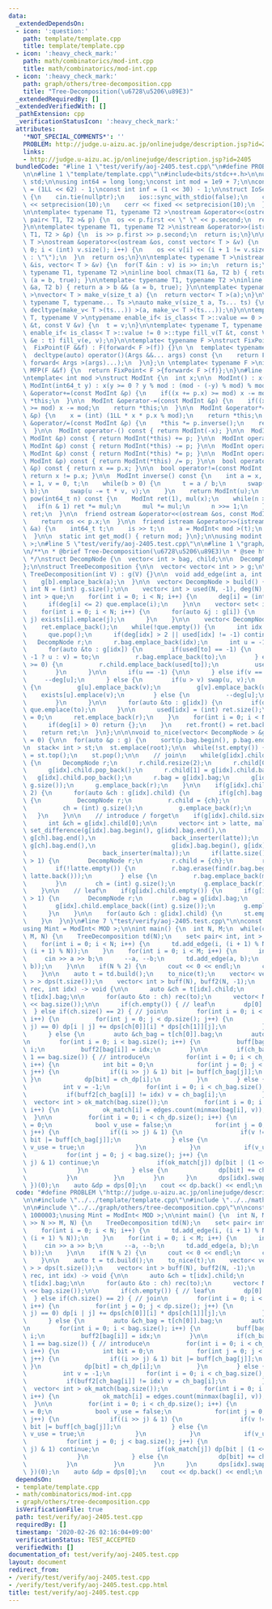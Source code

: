 ```yaml
---
data:
  _extendedDependsOn:
  - icon: ':question:'
    path: template/template.cpp
    title: template/template.cpp
  - icon: ':heavy_check_mark:'
    path: math/combinatorics/mod-int.cpp
    title: math/combinatorics/mod-int.cpp
  - icon: ':heavy_check_mark:'
    path: graph/others/tree-decomposition.cpp
    title: "Tree-Decomposition(\u6728\u5206\u89E3)"
  _extendedRequiredBy: []
  _extendedVerifiedWith: []
  _pathExtension: cpp
  _verificationStatusIcon: ':heavy_check_mark:'
  attributes:
    '*NOT_SPECIAL_COMMENTS*': ''
    PROBLEM: http://judge.u-aizu.ac.jp/onlinejudge/description.jsp?id=2405
    links:
    - http://judge.u-aizu.ac.jp/onlinejudge/description.jsp?id=2405
  bundledCode: "#line 1 \"test/verify/aoj-2405.test.cpp\"\n#define PROBLEM \"http://judge.u-aizu.ac.jp/onlinejudge/description.jsp?id=2405\"\
    \n\n#line 1 \"template/template.cpp\"\n#include<bits/stdc++.h>\n\nusing namespace\
    \ std;\n\nusing int64 = long long;\nconst int mod = 1e9 + 7;\n\nconst int64 infll\
    \ = (1LL << 62) - 1;\nconst int inf = (1 << 30) - 1;\n\nstruct IoSetup {\n  IoSetup()\
    \ {\n    cin.tie(nullptr);\n    ios::sync_with_stdio(false);\n    cout << fixed\
    \ << setprecision(10);\n    cerr << fixed << setprecision(10);\n  }\n} iosetup;\n\
    \n\ntemplate< typename T1, typename T2 >\nostream &operator<<(ostream &os, const\
    \ pair< T1, T2 >& p) {\n  os << p.first << \" \" << p.second;\n  return os;\n\
    }\n\ntemplate< typename T1, typename T2 >\nistream &operator>>(istream &is, pair<\
    \ T1, T2 > &p) {\n  is >> p.first >> p.second;\n  return is;\n}\n\ntemplate< typename\
    \ T >\nostream &operator<<(ostream &os, const vector< T > &v) {\n  for(int i =\
    \ 0; i < (int) v.size(); i++) {\n    os << v[i] << (i + 1 != v.size() ? \" \"\
    \ : \"\");\n  }\n  return os;\n}\n\ntemplate< typename T >\nistream &operator>>(istream\
    \ &is, vector< T > &v) {\n  for(T &in : v) is >> in;\n  return is;\n}\n\ntemplate<\
    \ typename T1, typename T2 >\ninline bool chmax(T1 &a, T2 b) { return a < b &&\
    \ (a = b, true); }\n\ntemplate< typename T1, typename T2 >\ninline bool chmin(T1\
    \ &a, T2 b) { return a > b && (a = b, true); }\n\ntemplate< typename T = int64\
    \ >\nvector< T > make_v(size_t a) {\n  return vector< T >(a);\n}\n\ntemplate<\
    \ typename T, typename... Ts >\nauto make_v(size_t a, Ts... ts) {\n  return vector<\
    \ decltype(make_v< T >(ts...)) >(a, make_v< T >(ts...));\n}\n\ntemplate< typename\
    \ T, typename V >\ntypename enable_if< is_class< T >::value == 0 >::type fill_v(T\
    \ &t, const V &v) {\n  t = v;\n}\n\ntemplate< typename T, typename V >\ntypename\
    \ enable_if< is_class< T >::value != 0 >::type fill_v(T &t, const V &v) {\n  for(auto\
    \ &e : t) fill_v(e, v);\n}\n\ntemplate< typename F >\nstruct FixPoint : F {\n\
    \  FixPoint(F &&f) : F(forward< F >(f)) {}\n \n  template< typename... Args >\n\
    \  decltype(auto) operator()(Args &&... args) const {\n    return F::operator()(*this,\
    \ forward< Args >(args)...);\n  }\n};\n \ntemplate< typename F >\ninline decltype(auto)\
    \ MFP(F &&f) {\n  return FixPoint< F >{forward< F >(f)};\n}\n#line 1 \"math/combinatorics/mod-int.cpp\"\
    \ntemplate< int mod >\nstruct ModInt {\n  int x;\n\n  ModInt() : x(0) {}\n\n \
    \ ModInt(int64_t y) : x(y >= 0 ? y % mod : (mod - (-y) % mod) % mod) {}\n\n  ModInt\
    \ &operator+=(const ModInt &p) {\n    if((x += p.x) >= mod) x -= mod;\n    return\
    \ *this;\n  }\n\n  ModInt &operator-=(const ModInt &p) {\n    if((x += mod - p.x)\
    \ >= mod) x -= mod;\n    return *this;\n  }\n\n  ModInt &operator*=(const ModInt\
    \ &p) {\n    x = (int) (1LL * x * p.x % mod);\n    return *this;\n  }\n\n  ModInt\
    \ &operator/=(const ModInt &p) {\n    *this *= p.inverse();\n    return *this;\n\
    \  }\n\n  ModInt operator-() const { return ModInt(-x); }\n\n  ModInt operator+(const\
    \ ModInt &p) const { return ModInt(*this) += p; }\n\n  ModInt operator-(const\
    \ ModInt &p) const { return ModInt(*this) -= p; }\n\n  ModInt operator*(const\
    \ ModInt &p) const { return ModInt(*this) *= p; }\n\n  ModInt operator/(const\
    \ ModInt &p) const { return ModInt(*this) /= p; }\n\n  bool operator==(const ModInt\
    \ &p) const { return x == p.x; }\n\n  bool operator!=(const ModInt &p) const {\
    \ return x != p.x; }\n\n  ModInt inverse() const {\n    int a = x, b = mod, u\
    \ = 1, v = 0, t;\n    while(b > 0) {\n      t = a / b;\n      swap(a -= t * b,\
    \ b);\n      swap(u -= t * v, v);\n    }\n    return ModInt(u);\n  }\n\n  ModInt\
    \ pow(int64_t n) const {\n    ModInt ret(1), mul(x);\n    while(n > 0) {\n   \
    \   if(n & 1) ret *= mul;\n      mul *= mul;\n      n >>= 1;\n    }\n    return\
    \ ret;\n  }\n\n  friend ostream &operator<<(ostream &os, const ModInt &p) {\n\
    \    return os << p.x;\n  }\n\n  friend istream &operator>>(istream &is, ModInt\
    \ &a) {\n    int64_t t;\n    is >> t;\n    a = ModInt< mod >(t);\n    return (is);\n\
    \  }\n\n  static int get_mod() { return mod; }\n};\n\nusing modint = ModInt< mod\
    \ >;\n#line 5 \"test/verify/aoj-2405.test.cpp\"\n\n#line 1 \"graph/others/tree-decomposition.cpp\"\
    \n/**\n * @brief Tree-Decomposition(\u6728\u5206\u89E3)\n * @see https://ei1333.hateblo.jp/entry/2020/02/12/150319\n\
    \ */\nstruct DecompNode {\n  vector< int > bag, child;\n\n  DecompNode() = default;\n\
    };\n\nstruct TreeDecomposition {\n\n  vector< vector< int > > g;\n\n  explicit\
    \ TreeDecomposition(int V) : g(V) {}\n\n  void add_edge(int a, int b) {\n    g[a].emplace_back(b);\n\
    \    g[b].emplace_back(a);\n  }\n\n  vector< DecompNode > build() {\n    const\
    \ int N = (int) g.size();\n\n    vector< int > used(N, -1), deg(N);\n    queue<\
    \ int > que;\n    for(int i = 0; i < N; i++) {\n      deg[i] = (int) g[i].size();\n\
    \      if(deg[i] <= 2) que.emplace(i);\n    }\n\n    vector< set< int > > exists(N);\n\
    \    for(int i = 0; i < N; i++) {\n      for(auto &j : g[i]) {\n        if(i <\
    \ j) exists[i].emplace(j);\n      }\n    }\n\n    vector< DecompNode > ret;\n\
    \    ret.emplace_back();\n    while(!que.empty()) {\n      int idx = que.front();\n\
    \      que.pop();\n      if(deg[idx] > 2 || used[idx] != -1) continue;\n\n   \
    \   DecompNode r;\n      r.bag.emplace_back(idx);\n      int u = -1, v = -1;\n\
    \      for(auto &to : g[idx]) {\n        if(used[to] == -1) {\n          (u ==\
    \ -1 ? u : v) = to;\n          r.bag.emplace_back(to);\n        } else if(used[to]\
    \ >= 0) {\n          r.child.emplace_back(used[to]);\n          used[to] = -2;\n\
    \        }\n      }\n\n      if(u == -1) {\n\n      } else if(v == -1) {\n   \
    \     --deg[u];\n      } else {\n        if(u > v) swap(u, v);\n        if(!exists[u].count(v))\
    \ {\n          g[u].emplace_back(v);\n          g[v].emplace_back(u);\n      \
    \    exists[u].emplace(v);\n        } else {\n          --deg[u];\n          --deg[v];\n\
    \        }\n      }\n\n      for(auto &to : g[idx]) {\n        if(deg[to] <= 2)\
    \ que.emplace(to);\n      }\n\n      used[idx] = (int) ret.size();\n      deg[idx]\
    \ = 0;\n      ret.emplace_back(r);\n    }\n    for(int i = 0; i < N; i++) {\n\
    \      if(deg[i] > 0) return {};\n    }\n    ret.front() = ret.back();\n    ret.pop_back();\n\
    \    return ret;\n  }\n};\n\n\nvoid to_nice(vector< DecompNode > &g, int root\
    \ = 0) {\n\n  for(auto &p : g) {\n    sort(p.bag.begin(), p.bag.end());\n  }\n\
    \n  stack< int > st;\n  st.emplace(root);\n\n  while(!st.empty()) {\n    int idx\
    \ = st.top();\n    st.pop();\n\n    // join\n    while(g[idx].child.size() > 2)\
    \ {\n      DecompNode r;\n      r.child.resize(2);\n      r.child[0] = g[idx].child.back();\n\
    \      g[idx].child.pop_back();\n      r.child[1] = g[idx].child.back();\n   \
    \   g[idx].child.pop_back();\n      r.bag = g[idx].bag;\n      g[idx].child.emplace_back((int)\
    \ g.size());\n      g.emplace_back(r);\n    }\n\n    if(g[idx].child.size() ==\
    \ 2) {\n      for(auto &ch : g[idx].child) {\n        if(g[ch].bag != g[idx].bag)\
    \ {\n          DecompNode r;\n          r.child = {ch};\n          r.bag = g[idx].bag;\n\
    \          ch = (int) g.size();\n          g.emplace_back(r);\n        }\n   \
    \   }\n    }\n\n    // introduce / forget\n    if(g[idx].child.size() == 1) {\n\
    \      int &ch = g[idx].child[0];\n\n      vector< int > latte, malta;\n     \
    \ set_difference(g[idx].bag.begin(), g[idx].bag.end(),\n                     g[ch].bag.begin(),\
    \ g[ch].bag.end(),\n                     back_inserter(latte));\n      set_difference(g[ch].bag.begin(),\
    \ g[ch].bag.end(),\n                     g[idx].bag.begin(), g[idx].bag.end(),\n\
    \                     back_inserter(malta));\n      if(latte.size() + malta.size()\
    \ > 1) {\n        DecompNode r;\n        r.child = {ch};\n        r.bag = g[idx].bag;\n\
    \        if(!latte.empty()) {\n          r.bag.erase(find(r.bag.begin(), r.bag.end(),\
    \ latte.back()));\n        } else {\n          r.bag.emplace_back(malta.back());\n\
    \        }\n        ch = (int) g.size();\n        g.emplace_back(r);\n      }\n\
    \    }\n\n    // leaf\n    if(g[idx].child.empty()) {\n      if(g[idx].bag.size()\
    \ > 1) {\n        DecompNode r;\n        r.bag = g[idx].bag;\n        r.bag.pop_back();\n\
    \        g[idx].child.emplace_back((int) g.size());\n        g.emplace_back(r);\n\
    \      }\n    }\n\n    for(auto &ch : g[idx].child) {\n      st.emplace(ch);\n\
    \    }\n  }\n}\n#line 7 \"test/verify/aoj-2405.test.cpp\"\n\nconst int MOD = 1000003;\n\
    using Mint = ModInt< MOD >;\n\nint main() {\n  int N, M;\n  while(cin >> N >>\
    \ M, N) {\n    TreeDecomposition td(N);\n    set< pair< int, int > > edges;\n\
    \    for(int i = 0; i < N; i++) {\n      td.add_edge(i, (i + 1) % N);\n      edges.emplace(minmax(i,\
    \ (i + 1) % N));\n    }\n    for(int i = 0; i < M; i++) {\n      int a, b;\n \
    \     cin >> a >> b;\n      --a, --b;\n      td.add_edge(a, b);\n      edges.emplace(minmax(a,\
    \ b));\n    }\n\n    if(N % 2) {\n      cout << 0 << endl;\n      continue;\n\
    \    }\n\n    auto t = td.build();\n    to_nice(t);\n    vector< vector< Mint\
    \ > > dps(t.size());\n    vector< int > buff(N), buff2(N, -1);\n    MFP([&](auto\
    \ rec, int idx) -> void {\n\n      auto &ch = t[idx].child;\n      auto &bag =\
    \ t[idx].bag;\n\n      for(auto &to : ch) rec(to);\n      vector< Mint > dp(1\
    \ << bag.size());\n\n      if(ch.empty()) { // leaf\n        dp[0] = 1;\n    \
    \  } else if(ch.size() == 2) { // join\n        for(int i = 0; i < dp.size();\
    \ i++) {\n          for(int j = 0; j < dp.size(); j++) {\n            if((i &\
    \ j) == 0) dp[i | j] += dps[ch[0]][i] * dps[ch[1]][j];\n          }\n        }\n\
    \      } else {\n        auto &ch_bag = t[ch[0]].bag;\n        auto &ch_dp = dps[ch[0]];\n\
    \n        for(int i = 0; i < bag.size(); i++) {\n          buff[bag[i]] = 1 <<\
    \ i;\n          buff2[bag[i]] = idx;\n        }\n\n        if(ch_bag.size() +\
    \ 1 == bag.size()) { // introduce\n          for(int i = 0; i < ch_dp.size();\
    \ i++) {\n            int bit = 0;\n            for(int j = 0; j < ch_bag.size();\
    \ j++) {\n              if((i >> j) & 1) bit |= buff[ch_bag[j]];\n           \
    \ }\n            dp[bit] = ch_dp[i];\n          }\n        } else { // forget\n\
    \          int v = -1;\n          for(int i = 0; i < ch_bag.size(); i++) {\n \
    \           if(buff2[ch_bag[i]] != idx) v = ch_bag[i];\n          }\n        \
    \  vector< int > ok_match(bag.size());\n          for(int i = 0; i < bag.size();\
    \ i++) {\n            ok_match[i] = edges.count(minmax(bag[i], v));\n        \
    \  }\n\n          for(int i = 0; i < ch_dp.size(); i++) {\n            int bit\
    \ = 0;\n            bool v_use = false;\n            for(int j = 0; j < ch_bag.size();\
    \ j++) {\n              if((i >> j) & 1) {\n                if(v != ch_bag[j])\
    \ bit |= buff[ch_bag[j]];\n              } else {\n                if(v == ch_bag[j])\
    \ v_use = true;\n              }\n            }\n            if(v_use) {\n   \
    \           for(int j = 0; j < bag.size(); j++) {\n                if((bit >>\
    \ j) & 1) continue;\n                if(ok_match[j]) dp[bit | (1 << j)] += ch_dp[i];\n\
    \              }\n            } else {\n              dp[bit] += ch_dp[i];\n \
    \           }\n          }\n        }\n      }\n      dps[idx].swap(dp);\n   \
    \ })(0);\n    auto &dp = dps[0];\n    cout << dp.back() << endl;\n  }\n}\n\n"
  code: "#define PROBLEM \"http://judge.u-aizu.ac.jp/onlinejudge/description.jsp?id=2405\"\
    \n\n#include \"../../template/template.cpp\"\n#include \"../../math/combinatorics/mod-int.cpp\"\
    \n\n#include \"../../graph/others/tree-decomposition.cpp\"\n\nconst int MOD =\
    \ 1000003;\nusing Mint = ModInt< MOD >;\n\nint main() {\n  int N, M;\n  while(cin\
    \ >> N >> M, N) {\n    TreeDecomposition td(N);\n    set< pair< int, int > > edges;\n\
    \    for(int i = 0; i < N; i++) {\n      td.add_edge(i, (i + 1) % N);\n      edges.emplace(minmax(i,\
    \ (i + 1) % N));\n    }\n    for(int i = 0; i < M; i++) {\n      int a, b;\n \
    \     cin >> a >> b;\n      --a, --b;\n      td.add_edge(a, b);\n      edges.emplace(minmax(a,\
    \ b));\n    }\n\n    if(N % 2) {\n      cout << 0 << endl;\n      continue;\n\
    \    }\n\n    auto t = td.build();\n    to_nice(t);\n    vector< vector< Mint\
    \ > > dps(t.size());\n    vector< int > buff(N), buff2(N, -1);\n    MFP([&](auto\
    \ rec, int idx) -> void {\n\n      auto &ch = t[idx].child;\n      auto &bag =\
    \ t[idx].bag;\n\n      for(auto &to : ch) rec(to);\n      vector< Mint > dp(1\
    \ << bag.size());\n\n      if(ch.empty()) { // leaf\n        dp[0] = 1;\n    \
    \  } else if(ch.size() == 2) { // join\n        for(int i = 0; i < dp.size();\
    \ i++) {\n          for(int j = 0; j < dp.size(); j++) {\n            if((i &\
    \ j) == 0) dp[i | j] += dps[ch[0]][i] * dps[ch[1]][j];\n          }\n        }\n\
    \      } else {\n        auto &ch_bag = t[ch[0]].bag;\n        auto &ch_dp = dps[ch[0]];\n\
    \n        for(int i = 0; i < bag.size(); i++) {\n          buff[bag[i]] = 1 <<\
    \ i;\n          buff2[bag[i]] = idx;\n        }\n\n        if(ch_bag.size() +\
    \ 1 == bag.size()) { // introduce\n          for(int i = 0; i < ch_dp.size();\
    \ i++) {\n            int bit = 0;\n            for(int j = 0; j < ch_bag.size();\
    \ j++) {\n              if((i >> j) & 1) bit |= buff[ch_bag[j]];\n           \
    \ }\n            dp[bit] = ch_dp[i];\n          }\n        } else { // forget\n\
    \          int v = -1;\n          for(int i = 0; i < ch_bag.size(); i++) {\n \
    \           if(buff2[ch_bag[i]] != idx) v = ch_bag[i];\n          }\n        \
    \  vector< int > ok_match(bag.size());\n          for(int i = 0; i < bag.size();\
    \ i++) {\n            ok_match[i] = edges.count(minmax(bag[i], v));\n        \
    \  }\n\n          for(int i = 0; i < ch_dp.size(); i++) {\n            int bit\
    \ = 0;\n            bool v_use = false;\n            for(int j = 0; j < ch_bag.size();\
    \ j++) {\n              if((i >> j) & 1) {\n                if(v != ch_bag[j])\
    \ bit |= buff[ch_bag[j]];\n              } else {\n                if(v == ch_bag[j])\
    \ v_use = true;\n              }\n            }\n            if(v_use) {\n   \
    \           for(int j = 0; j < bag.size(); j++) {\n                if((bit >>\
    \ j) & 1) continue;\n                if(ok_match[j]) dp[bit | (1 << j)] += ch_dp[i];\n\
    \              }\n            } else {\n              dp[bit] += ch_dp[i];\n \
    \           }\n          }\n        }\n      }\n      dps[idx].swap(dp);\n   \
    \ })(0);\n    auto &dp = dps[0];\n    cout << dp.back() << endl;\n  }\n}\n\n"
  dependsOn:
  - template/template.cpp
  - math/combinatorics/mod-int.cpp
  - graph/others/tree-decomposition.cpp
  isVerificationFile: true
  path: test/verify/aoj-2405.test.cpp
  requiredBy: []
  timestamp: '2020-02-26 02:16:04+09:00'
  verificationStatus: TEST_ACCEPTED
  verifiedWith: []
documentation_of: test/verify/aoj-2405.test.cpp
layout: document
redirect_from:
- /verify/test/verify/aoj-2405.test.cpp
- /verify/test/verify/aoj-2405.test.cpp.html
title: test/verify/aoj-2405.test.cpp
---
```

